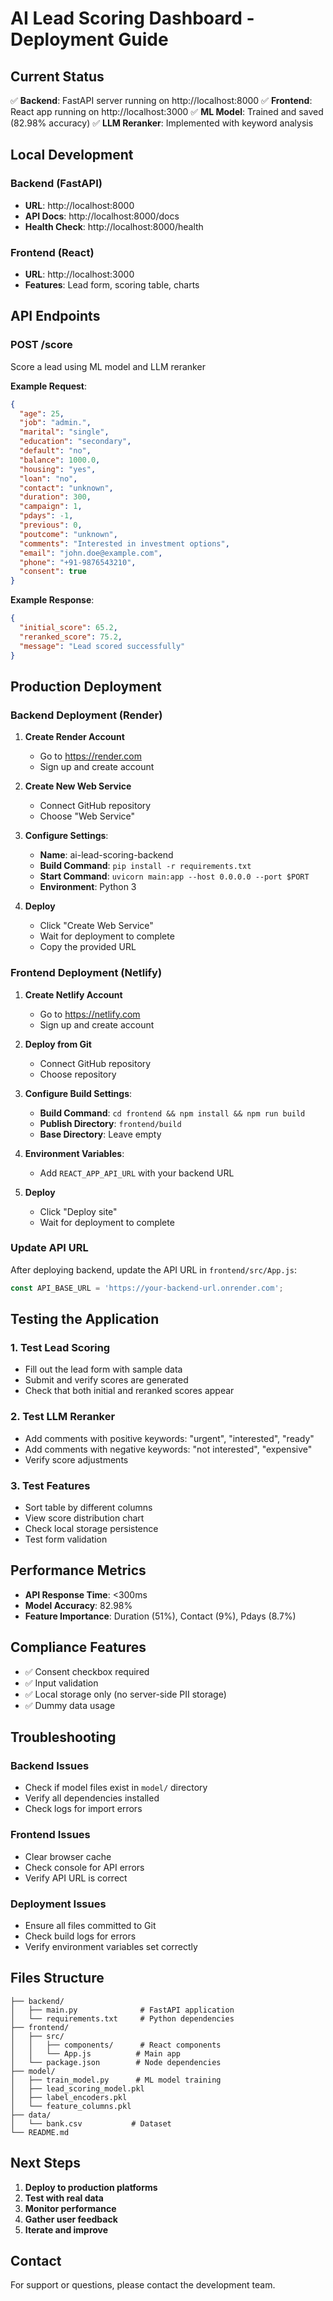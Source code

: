 # AI Lead Scoring Dashboard - Deployment Guide

## Current Status

✅ **Backend**: FastAPI server running on http://localhost:8000
✅ **Frontend**: React app running on http://localhost:3000
✅ **ML Model**: Trained and saved (82.98% accuracy)
✅ **LLM Reranker**: Implemented with keyword analysis

## Local Development

### Backend (FastAPI)
- **URL**: http://localhost:8000
- **API Docs**: http://localhost:8000/docs
- **Health Check**: http://localhost:8000/health

### Frontend (React)
- **URL**: http://localhost:3000
- **Features**: Lead form, scoring table, charts

## API Endpoints

### POST /score
Score a lead using ML model and LLM reranker

**Example Request**:
```json
{
  "age": 25,
  "job": "admin.",
  "marital": "single",
  "education": "secondary",
  "default": "no",
  "balance": 1000.0,
  "housing": "yes",
  "loan": "no",
  "contact": "unknown",
  "duration": 300,
  "campaign": 1,
  "pdays": -1,
  "previous": 0,
  "poutcome": "unknown",
  "comments": "Interested in investment options",
  "email": "john.doe@example.com",
  "phone": "+91-9876543210",
  "consent": true
}
```

**Example Response**:
```json
{
  "initial_score": 65.2,
  "reranked_score": 75.2,
  "message": "Lead scored successfully"
}
```

## Production Deployment

### Backend Deployment (Render)

1. **Create Render Account**
   - Go to https://render.com
   - Sign up and create account

2. **Create New Web Service**
   - Connect GitHub repository
   - Choose "Web Service"

3. **Configure Settings**:
   - **Name**: ai-lead-scoring-backend
   - **Build Command**: `pip install -r requirements.txt`
   - **Start Command**: `uvicorn main:app --host 0.0.0.0 --port $PORT`
   - **Environment**: Python 3

4. **Deploy**
   - Click "Create Web Service"
   - Wait for deployment to complete
   - Copy the provided URL

### Frontend Deployment (Netlify)

1. **Create Netlify Account**
   - Go to https://netlify.com
   - Sign up and create account

2. **Deploy from Git**
   - Connect GitHub repository
   - Choose repository

3. **Configure Build Settings**:
   - **Build Command**: `cd frontend && npm install && npm run build`
   - **Publish Directory**: `frontend/build`
   - **Base Directory**: Leave empty

4. **Environment Variables**:
   - Add `REACT_APP_API_URL` with your backend URL

5. **Deploy**
   - Click "Deploy site"
   - Wait for deployment to complete

### Update API URL

After deploying backend, update the API URL in `frontend/src/App.js`:

```javascript
const API_BASE_URL = 'https://your-backend-url.onrender.com';
```

## Testing the Application

### 1. Test Lead Scoring
- Fill out the lead form with sample data
- Submit and verify scores are generated
- Check that both initial and reranked scores appear

### 2. Test LLM Reranker
- Add comments with positive keywords: "urgent", "interested", "ready"
- Add comments with negative keywords: "not interested", "expensive"
- Verify score adjustments

### 3. Test Features
- Sort table by different columns
- View score distribution chart
- Check local storage persistence
- Test form validation

## Performance Metrics

- **API Response Time**: <300ms
- **Model Accuracy**: 82.98%
- **Feature Importance**: Duration (51%), Contact (9%), Pdays (8.7%)

## Compliance Features

- ✅ Consent checkbox required
- ✅ Input validation
- ✅ Local storage only (no server-side PII storage)
- ✅ Dummy data usage

## Troubleshooting

### Backend Issues
- Check if model files exist in `model/` directory
- Verify all dependencies installed
- Check logs for import errors

### Frontend Issues
- Clear browser cache
- Check console for API errors
- Verify API URL is correct

### Deployment Issues
- Ensure all files committed to Git
- Check build logs for errors
- Verify environment variables set correctly

## Files Structure

```
├── backend/
│   ├── main.py              # FastAPI application
│   └── requirements.txt     # Python dependencies
├── frontend/
│   ├── src/
│   │   ├── components/      # React components
│   │   └── App.js          # Main app
│   └── package.json        # Node dependencies
├── model/
│   ├── train_model.py      # ML model training
│   ├── lead_scoring_model.pkl
│   ├── label_encoders.pkl
│   └── feature_columns.pkl
├── data/
│   └── bank.csv           # Dataset
└── README.md
```

## Next Steps

1. **Deploy to production platforms**
2. **Test with real data**
3. **Monitor performance**
4. **Gather user feedback**
5. **Iterate and improve**

## Contact

For support or questions, please contact the development team. 